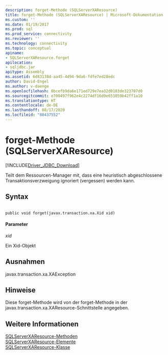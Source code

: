 ```yaml
---
description: forget-Methode (SQLServerXAResource)
title: forget-Methode (SQLServerXAResource) | Microsoft-Dokumentation
ms.custom: ''
ms.date: 01/19/2017
ms.prod: sql
ms.prod_service: connectivity
ms.reviewer: ''
ms.technology: connectivity
ms.topic: conceptual
apiname:
- SQLServerXAResource.forget
apilocation:
- sqljdbc.jar
apitype: Assembly
ms.assetid: 6d83138d-aa45-4d94-9da6-fdfe7ed28edc
author: David-Engel
ms.author: v-daenge
ms.openlocfilehash: 0bcefb9da6e171ed729e7ea32d0183de323707d0
ms.sourcegitcommit: e700497f962e4c2274df16d9e651059b42ff1a10
ms.translationtype: HT
ms.contentlocale: de-DE
ms.lasthandoff: 08/17/2020
ms.locfileid: "88437552"
---
```

# <a name="forget-method-sqlserverxaresource"></a>forget-Methode (SQLServerXAResource)
[!INCLUDE[Driver_JDBC_Download](../../../includes/driver_jdbc_download.md)]

  Teilt dem Ressourcen-Manager mit, dass eine heuristisch abgeschlossene Transaktionsverzweigung ignoriert (vergessen) werden kann.  
  
## <a name="syntax"></a>Syntax  
  
```  
  
public void forget(javax.transaction.xa.Xid xid)  
```  
  
#### <a name="parameters"></a>Parameter  
 *xid*  
  
 Ein Xid-Objekt  
  
## <a name="exceptions"></a>Ausnahmen  
 javax.transaction.xa.XAException  
  
## <a name="remarks"></a>Hinweise  
 Diese forget-Methode wird von der forget-Methode in der javax.transaction.xa.XAResource-Schnittstelle angegeben.  
  
## <a name="see-also"></a>Weitere Informationen  
 [SQLServerXAResource-Methoden](../../../connect/jdbc/reference/sqlserverxaresource-methods.md)   
 [SQLServerXAResource-Elemente](../../../connect/jdbc/reference/sqlserverxaresource-members.md)   
 [SQLServerXAResource-Klasse](../../../connect/jdbc/reference/sqlserverxaresource-class.md)  
  
  
